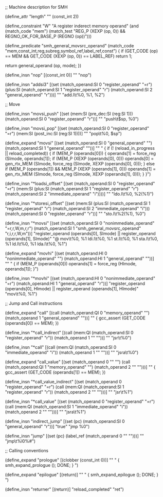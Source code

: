 ;; Machine description for SMH

(define_attr "length" "" (const_int 2))

(define_constraint "W"
 "A register inderect memory operand"
 (and (match_code "mem")
      (match_test "REG_P (XEXP (op, 0))
		   && REGNO_OK_FOR_BASE_P (REGNO (op))")))

(define_predicate "smh_general_movsrc_operand"
  (match_code "mem,const_int,reg,subreg,symbol_ref,label_ref,const")
{
  if (GET_CODE (op) == MEM && GET_CODE (XEXP (op, 0)) == LABEL_REF)
    return 1;

  return general_operand (op, mode);
})

(define_insn "nop"
  [(const_int 0)]
  ""
  "nop")

(define_insn "addsi3"
  [(set (match_operand:SI 0 "register_operand" "=r")
	 (plus:SI
	  (match_operand:SI 1 "register_operand" "r")
	  (match_operand:SI 2 "general_operand" "r")))]
  ""
  "add.l\t%0, %1, %2")

;; Move

(define_insn "movsi_push"
  [(set (mem:SI (pre_dec:SI (reg:SI 1)))
	(match_operand:SI 0 "register_operand" "r"))]
  ""
  "push\t$sp, %0")

(define_insn "movsi_pop"
  [(set (match_operand:SI 0 "register_operand" "=r")
	(mem:SI (post_inc:SI (reg:SI 1))))]
  ""
  "pop\t%0, $sp")

(define_expand "movsi"
  [(set (match_operand:SI 0 "general_operand" "")
	(match_operand:SI 1 "general_operand" ""))]
  ""
  "
{
  if (! (reload_in_progress || reload_completed))
  {
    if (MEM_P (operands[0]))
      {
	operands[1] = force_reg (SImode, operands[1]);
	if (MEM_P (XEXP (operands[0], 0)))
	  operands[0] = gen_rtx_MEM (SImode, force_reg (SImode, XEXP (operands[0], 0)));
      }
      else
	if (MEM_P (operands[1])
	    && MEM_P (XEXP (operands[1], 0)))
          operands[1] = gen_rtx_MEM (SImode, force_reg (SImode, XEXP (operands[1], 0)));
  }
}")

(define_insn "*loadsi_offset"
  [(set (match_operand:SI 0 "register_operand" "=r")
	(mem:SI (plus:SI
	 	  (match_operand:SI 1 "register_operand" "r")
	  	  (match_operand:SI 2 "immediate_operand" "i"))))]
  ""
  "ldo.l\t%0, %2(%1)")

(define_insn "*storesi_offset"
  [(set (mem:SI (plus:SI
	 	  (match_operand:SI 1 "register_operand" "r")
	  	  (match_operand:SI 2 "immediate_operand" "i")))
	(match_operand:SI 0 "register_operand" "r"))]
  ""
  "sto.l\t%2(%1), %0")

(define_insn "*movsi"
  [(set (match_operand:SI 0 "nonimmediate_operand" "=r,r,W,m,r,r")
	(match_operand:SI 1 "smh_general_movsrc_operand" "r,i,r,r,W,m"))]
  "register_operand (operands[0], SImode)
   || register_operand (operands[1], SImode)"
  "@
  mov\t%0, %1
  ldi.l\t%0, %1
  st.l\t%0, %1
  sta.l\t%0, %1
  ld.l\t%0, %1
  lda.l\t%0, %1")

(define_expand "movhi"
  [(set (match_operand:HI 0 "nonimmediate_operand" "")
	(match_operand:HI 1 "general_operand" ""))]
  ""
  "
{
  if (MEM_P (operands[0]))
    operands[1] = force_reg (HImode, operands[1]);
}")

(define_insn "*movhi"
  [(set (match_operand:HI 0 "nonimmediate_operand" "=r")
	(match_operand:HI 1 "general_operand" "r"))]
  "register_operand (operands[0], HImode)
   || register_operand (operands[1], HImode)"
  "mov\t%0, %1")

;; Jump and Call instructions

(define_expand "call"
  [(call (match_operand:QI 0 "memory_operand" "")
	 (match_operand 1 "general_operand" ""))]
  ""
{
  gcc_assert (GET_CODE (operands[0]) == MEM);
})

(define_insn "*call_indirect"
  [(call (mem:QI (match_operand:SI 0 "register_operand" "r"))
	 (match_operand 1 "" ""))]
  ""
  "jsr\t%0")

(define_insn "*call"
  [(call (mem:QI (match_operand:SI 0 "immediate_operand" "i"))
	 (match_operand 1 "" ""))]
  ""
  "jsra\t%0")

(define_expand "call_value"
  [(set (match_operand 0 "" "")
	  (call (match_operand:QI 1 "memory_operand" "")
		(match_operand 2 "" "")))]
  ""
{
  gcc_assert (GET_CODE (operands[1]) == MEM);
})

(define_insn "*call_value_indirect"
  [(set (match_operand 0 "register_operand" "=r")
	(call (mem:QI (match_operand:SI 1 "register_operand" "r"))
	      (match_operand 2 "" "")))]
  ""
  "jsr\t%1")

(define_insn "*call_value"
  [(set (match_operand 0 "register_operand" "=r")
	(call (mem:QI (match_operand:SI 1 "immediate_operand" "i"))
	      (match_operand 2 "" "")))]
  ""
  "jsra\t%1")

(define_insn "indirect_jump"
  [(set (pc) (match_operand:SI 0 "general_operand" "r"))]
  "true"
  "jmp %0")

(define_insn "jump"
  [(set (pc) (label_ref (match_operand 0 "" "")))]
  ""
  "jmp\t%l0%#")

;; Calling conventions

(define_expand "prologue"
  [(clobber (const_int 0))]
  ""
  "
{
  smh_expand_prologue ();
  DONE;
}
")

(define_expand "epilogue"
  [(return)]
  ""
  "
{
  smh_expand_epilogue ();
  DONE;
}
")

(define_insn "returner"
  [(return)]
  "reload_completed"
  "ret")
